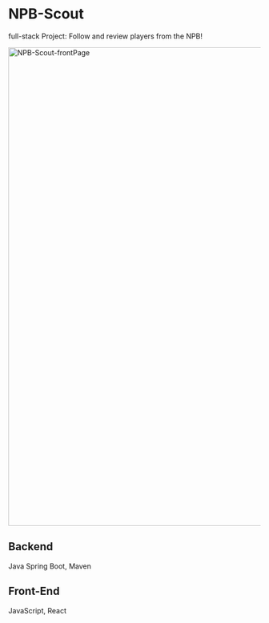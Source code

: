 # NPB-Scout
 full-stack Project: Follow and review players from the NPB!

<img width="956" alt="NPB-Scout-frontPage" src="https://github.com/A29-S/NPB-Scout/assets/58533990/24a799b6-914a-445e-a742-ca0ea8a6f2f0">


## Backend
Java Spring Boot, Maven

## Front-End
JavaScript, React
